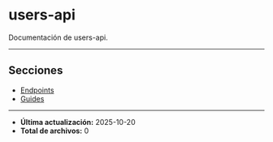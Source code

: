 # users-api

Documentación de users-api.

---

## Secciones

- [Endpoints](./Endpoints/00_README.md)
- [Guides](./Guides/00_README.md)

---

- **Última actualización:** 2025-10-20  
- **Total de archivos:** 0
